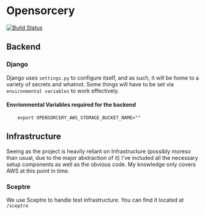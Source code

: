# Opensorcery
[![Build Status](https://travis-ci.org/JohnVonNeumann/opensorcery.svg?branch=master)](https://travis-ci.org/JohnVonNeumann/opensorcery)
## Backend

### Django
Django uses `settings.py` to configure itself, and as such, it will be home to a variety of secrets and whatnot. Some things will have to be set via `environmental variables` to work effectively. 

#### Envrionmental Variables required for the backend

        export OPENSORCERY_AWS_STORAGE_BUCKET_NAME=""

## Infrastructure
Seeing as the project is heavily reliant on Infrastructure (possibly moreso than usual, due to the major abstraction of it) I've included all the necessary setup components as well as the obvious code. My knowledge only covers AWS at this point in time.
### Sceptre
We use Sceptre to handle test infrastructure. You can find it located at `/sceptre`
